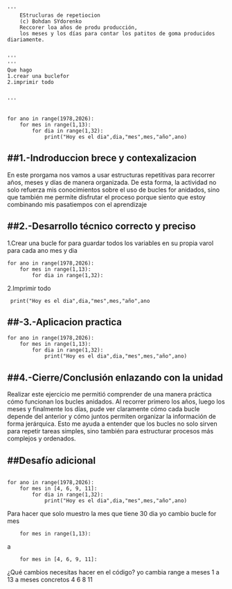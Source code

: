```
'''
    EStrucluras de repetiocion
    (c) Bohdan SYdorenko
    Reccorer loa años de produ producción, 
    los meses y los días para contar los patitos de goma producidos diariamente.


'''
'''
Que hago
1.crear una buclefor
2.imprimir todo 


'''


for ano in range(1978,2026):
    for mes in range(1,13):
        for dia in range(1,32):
            print("Hoy es el dia",dia,"mes",mes,"año",ano)
```
##1.-Indroduccion brece y contexalizacion
---
En este prorgama nos vamos a usar estructuras repetitivas para recorrer años, meses y días de manera organizada. De esta forma, la actividad no solo refuerza mis conocimientos sobre el uso de bucles for anidados, 
sino que también me permite disfrutar el proceso porque siento que estoy combinando mis pasatiempos con el aprendizaje



##2.-Desarrollo técnico correcto y preciso
---
1.Crear una bucle for para guardar todos los variables en su propia varol para cada ano mes y dia 
```
for ano in range(1978,2026):
    for mes in range(1,13):
        for dia in range(1,32):
```

2.Imprimir todo  
```
 print("Hoy es el dia",dia,"mes",mes,"año",ano
```       


##-3.-Aplicacion practica
---
```
for ano in range(1978,2026):
    for mes in range(1,13):
        for dia in range(1,32):
            print("Hoy es el dia",dia,"mes",mes,"año",ano)
```

##4.-Cierre/Conclusión enlazando con la unidad
---
Realizar este ejercicio me permitió comprender de una manera práctica cómo funcionan los bucles anidados. Al recorrer primero los años, luego los meses y finalmente los días, pude ver claramente cómo cada bucle depende del anterior y cómo juntos permiten organizar la información de forma jerárquica. Esto me ayuda a entender que los bucles no solo sirven para repetir tareas simples, sino también para estructurar procesos más complejos y ordenados.


##Desafío adicional
---
```

for ano in range(1978,2026):
    for mes in [4, 6, 9, 11]: 
        for dia in range(1,32):
            print("Hoy es el dia",dia,"mes",mes,"año",ano)
```

Para hacer que solo muestro la mes que tiene 30 dia yo cambio bucle for mes 
```
    for mes in range(1,13):
```

a 

```
    for mes in [4, 6, 9, 11]: 

```
¿Qué cambios necesitas hacer en el código? 
yo cambia range a meses 1 a 13 a meses concretos 4 6 8 11

